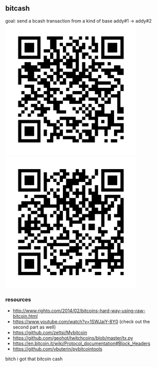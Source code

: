 ## bitcash
 goal: send a bcash transaction from a kind of base
 addy#1 -> addy#2
![address#1](https://github.com/dy5es41/bitcash/blob/master/qrcode_address1.png) 
![address#2](https://github.com/dy5es41/bitcash/blob/master/qrcode_address2.png)
### resources
- http://www.righto.com/2014/02/bitcoins-hard-way-using-raw-bitcoin.html
- https://www.youtube.com/watch?v=1SWJaiY-8Y0 (check out the second part as well)
- https://github.com/zeltsi/Mybitcoin
- https://github.com/geohot/twitchcoins/blob/master/tx.py
- https://en.bitcoin.it/wiki/Protocol_documentation#Block_Headers
- https://github.com/vbuterin/pybitcointools

bitch i got that bitcoin cash
